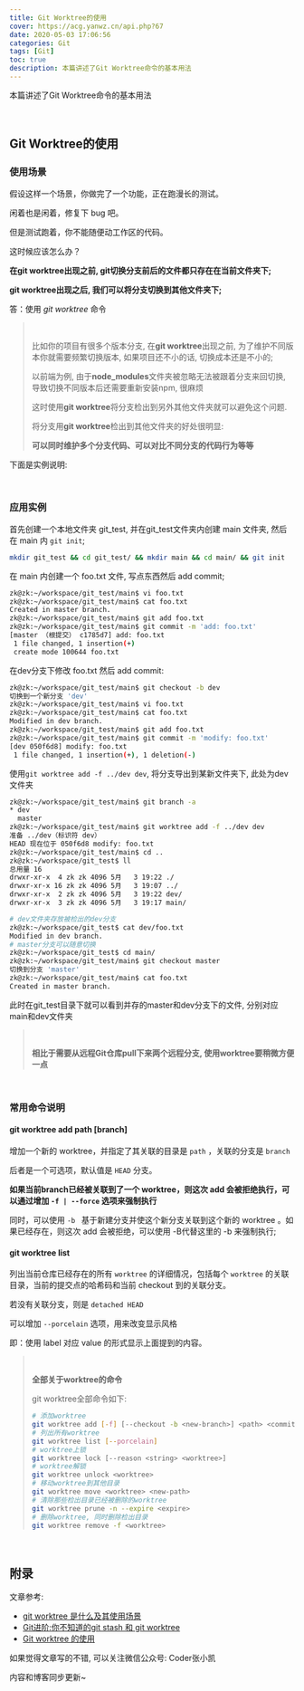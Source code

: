 ```yaml
---
title: Git Worktree的使用
cover: https://acg.yanwz.cn/api.php?67
date: 2020-05-03 17:06:56
categories: Git
tags: [Git]
toc: true
description: 本篇讲述了Git Worktree命令的基本用法
---
```



本篇讲述了Git Worktree命令的基本用法

<br/>

<!--more-->

<!-- **目录:** -->

<!-- toc -->

<!-- <br/> -->

## Git Worktree的使用

### 使用场景

假设这样一个场景，你做完了一个功能，正在跑漫长的测试。

闲着也是闲着，修复下 bug 吧。

但是测试跑着，你不能随便动工作区的代码。

这时候应该怎么办？

**在git worktree出现之前, git切换分支前后的文件都只存在在当前文件夹下;** 

**git worktree出现之后, 我们可以将分支切换到其他文件夹下;**

答：使用 *git worktree* 命令

>   <br/>
>
>   比如你的项目有很多个版本分支, 在**git worktree**出现之前, 为了维护不同版本你就需要频繁切换版本, 如果项目还不小的话, 切换成本还是不小的;
>
>   以前端为例, 由于**node_modules**文件夹被忽略无法被跟着分支来回切换, 导致切换不同版本后还需要重新安装npm, 很麻烦
>
>   这时使用**git worktree**将分支检出到另外其他文件夹就可以避免这个问题.
>
>   将分支用**git worktree**检出到其他文件夹的好处很明显:
>
>   **可以同时维护多个分支代码、可以对比不同分支的代码行为等等**

下面是实例说明:

<br/>

### 应用实例

首先创建一个本地文件夹 git_test, 并在git_test文件夹内创建 main 文件夹, 然后在 main 内 `git init`;

```bash
mkdir git_test && cd git_test/ && mkdir main && cd main/ && git init
```

在 main 内创建一个 foo.txt 文件, 写点东西然后 add commit;

```bash
zk@zk:~/workspace/git_test/main$ vi foo.txt
zk@zk:~/workspace/git_test/main$ cat foo.txt 
Created in master branch.
zk@zk:~/workspace/git_test/main$ git add foo.txt 
zk@zk:~/workspace/git_test/main$ git commit -m 'add: foo.txt'
[master （根提交） c1785d7] add: foo.txt
 1 file changed, 1 insertion(+)
 create mode 100644 foo.txt
```

在dev分支下修改 foo.txt 然后 add commit:

```bash
zk@zk:~/workspace/git_test/main$ git checkout -b dev
切换到一个新分支 'dev'
zk@zk:~/workspace/git_test/main$ vi foo.txt 
zk@zk:~/workspace/git_test/main$ cat foo.txt 
Modified in dev branch.
zk@zk:~/workspace/git_test/main$ git add foo.txt 
zk@zk:~/workspace/git_test/main$ git commit -m 'modify: foo.txt'
[dev 050f6d8] modify: foo.txt
 1 file changed, 1 insertion(+), 1 deletion(-)
```

使用`git worktree add -f ../dev dev`, 将分支导出到某新文件夹下, 此处为dev文件夹

```bash
zk@zk:~/workspace/git_test/main$ git branch -a
* dev
  master
zk@zk:~/workspace/git_test/main$ git worktree add -f ../dev dev
准备 ../dev（标识符 dev）
HEAD 现在位于 050f6d8 modify: foo.txt
zk@zk:~/workspace/git_test/main$ cd ..
zk@zk:~/workspace/git_test$ ll
总用量 16
drwxr-xr-x  4 zk zk 4096 5月   3 19:22 ./
drwxr-xr-x 16 zk zk 4096 5月   3 19:07 ../
drwxr-xr-x  2 zk zk 4096 5月   3 19:22 dev/
drwxr-xr-x  3 zk zk 4096 5月   3 19:17 main/

# dev文件夹存放被检出的dev分支
zk@zk:~/workspace/git_test$ cat dev/foo.txt 
Modified in dev branch.
# master分支可以随意切换
zk@zk:~/workspace/git_test$ cd main/
zk@zk:~/workspace/git_test/main$ git checkout master 
切换到分支 'master'
zk@zk:~/workspace/git_test/main$ cat foo.txt 
Created in master branch.
```

此时在git_test目录下就可以看到并存的master和dev分支下的文件, 分别对应main和dev文件夹

><br/>
>
>**相比于需要从远程Git仓库pull下来两个远程分支, 使用worktree要稍微方便一点**

<br/>

### 常用命令说明

#### git worktree add path [branch]

增加一个新的 worktree，并指定了其关联的目录是 `path` ，关联的分支是 `branch` 

后者是一个可选项，默认值是 `HEAD` 分支。

**如果当前branch已经被关联到了一个 worktree，则这次 add 会被拒绝执行，可以通过增加 `-f | --force` 选项来强制执行**

同时，可以使用 `-b ` 基于新建分支并使这个新分支关联到这个新的 worktree 。如果已经存在，则这次 add 会被拒绝，可以使用 -B代替这里的 -b 来强制执行;

#### git worktree list

列出当前仓库已经存在的所有 `worktree` 的详细情况，包括每个 `worktree` 的关联目录，当前的提交点的哈希码和当前 checkout 到的关联分支。

若没有关联分支，则是 `detached HEAD` 

可以增加 `--porcelain` 选项，用来改变显示风格

即：使用 label 对应 value 的形式显示上面提到的内容。

><br/>
>
>**全部关于worktree的命令**
>
>git worktree全部命令如下:
>
>```bash
># 添加worktree
>git worktree add [-f] [--checkout -b <new-branch>] <path> <commit-ish>
># 列出所有worktree
>git worktree list [--porcelain]
># worktree上锁
>git worktree lock [--reason <string> <worktree>]
># worktree解锁
>git worktree unlock <worktree>
># 移动worktree到其他目录
>git worktree move <worktree> <new-path>
># 清除那些检出目录已经被删除的worktree
>git worktree prune -n --expire <expire>
># 删除worktree, 同时删除检出目录
>git worktree remove -f <worktree>
>```

<br/>

## 附录

文章参考:

-   [git worktree 是什么及其使用场景](https://www.cnblogs.com/skura23/p/8654248.html)
-   [Git进阶:你不知道的git stash 和 git worktree](https://cloud.tencent.com/developer/article/1517189)
-   [Git worktree 的使用](https://www.jianshu.com/p/9d411fed8f7f)

如果觉得文章写的不错, 可以关注微信公众号: Coder张小凯

内容和博客同步更新~

<br/>
